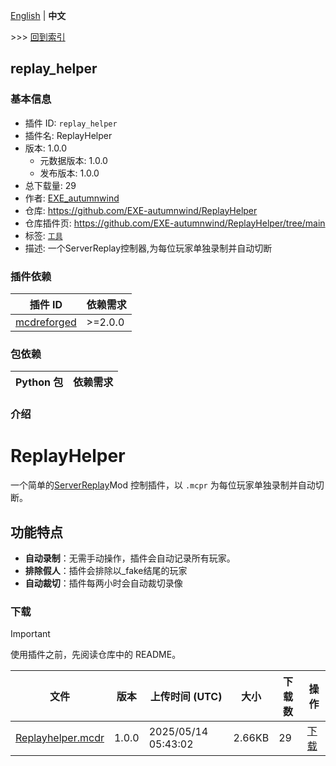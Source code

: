 [English](readme.md) | **中文**

\>\>\> [回到索引](/readme-zh_cn.md)

## replay_helper

### 基本信息

- 插件 ID: `replay_helper`
- 插件名: ReplayHelper
- 版本: 1.0.0
  - 元数据版本: 1.0.0
  - 发布版本: 1.0.0
- 总下载量: 29
- 作者: [EXE_autumnwind](https://github.com/EXE-autumnwind)
- 仓库: https://github.com/EXE-autumnwind/ReplayHelper
- 仓库插件页: https://github.com/EXE-autumnwind/ReplayHelper/tree/main
- 标签: [`工具`](/labels/tool/readme-zh_cn.md)
- 描述: 一个ServerReplay控制器,为每位玩家单独录制并自动切断

### 插件依赖

| 插件 ID | 依赖需求 |
| --- | --- |
| [mcdreforged](https://github.com/Fallen-Breath/MCDReforged) | \>=2.0.0 |

### 包依赖

| Python 包 | 依赖需求 |
| --- | --- |

### 介绍

# ReplayHelper

一个简单的[ServerReplay](https://modrinth.com/mod/server-replay)Mod 控制插件，以 `.mcpr` 为每位玩家单独录制并自动切断。

## 功能特点

- **自动录制**：无需手动操作，插件会自动记录所有玩家。
- **排除假人**：插件会排除以_fake结尾的玩家
- **自动裁切**：插件每两小时会自动裁切录像

### 下载

> [!IMPORTANT]
> 使用插件之前，先阅读仓库中的 README。

| 文件 | 版本 | 上传时间 (UTC) | 大小 | 下载数 | 操作 |
| --- | --- | --- | --- | --- | --- |
| [Replayhelper.mcdr](https://github.com/EXE-autumnwind/ReplayHelper/releases/tag/1.0.0) | 1.0.0 | 2025/05/14 05:43:02 | 2.66KB | 29 | [下载](https://github.com/EXE-autumnwind/ReplayHelper/releases/download/1.0.0/Replayhelper.mcdr) |


